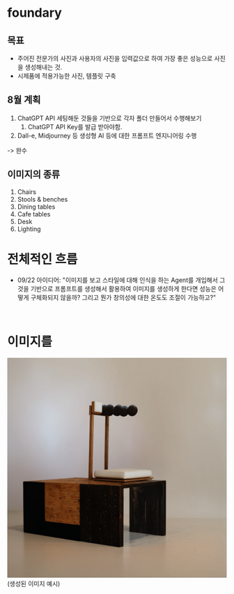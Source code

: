 # foundary

## 목표 
- 주어진 전문가의 사진과 사용자의 사진을 입력값으로 하여 가장 좋은 성능으로 사진을 생성해내는 것.
- 시제품에 적용가능한 사진, 템플릿 구축

## 8월 계획
1. ChatGPT API 세팅해둔 것들을 기반으로 각자 폴더 만들어서 수행해보기
   1) ChatGPT API Key를 발급 받아야함.
2. Dall-e, Midjourney 등 생성형 AI 등에 대한 프롬프트 엔지니어링 수행

-> 완수

## 이미지의 종류
1. Chairs
2. Stools & benches
3. Dining tables
4. Cafe tables
5. Desk
6. Lighting


# 전체적인 흐름 
- 09/22 아이디어: "이미지를 보고 스타일에 대해 인식을 하는 Agent를 개입해서 그것을 기반으로 프롬프트를 생성해서 활용하여 이미지를 생성하게 한다면 성능은 어떻게 구체화되지 않을까? 그리고 뭔가 창의성에 대한 온도도 조절이 가능하고?"



<br>

# 이미지를 

![Alt Text](88_output\wooden_chairXwooden_chair\20240922_154931_wooden_chair_wooden_chair.png)
(생성된 이미지 예시)
